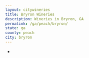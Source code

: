 ```yaml
---
layout: citywineries
title: Bryron Wineries
description: Wineries in Bryron, GA
permalink: /ga/peach/bryron/
state: ga
county: peach
city: bryron
---
```

-
